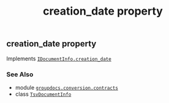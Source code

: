 ﻿---
title: creation_date property
second_title: GroupDocs.Conversion for Python via .NET API References
description: 
type: docs
weight: 40
url: /python-net/groupdocs.conversion.contracts/tsvdocumentinfo/creation_date/
is_root: false
---

## creation_date property


Implements [`IDocumentInfo.creation_date`](/conversion/python-net/groupdocs.conversion.contracts/idocumentinfo#creation_date)

### See Also
* module [`groupdocs.conversion.contracts`](../../)
* class [`TsvDocumentInfo`](/conversion/python-net/groupdocs.conversion.contracts/tsvdocumentinfo)
